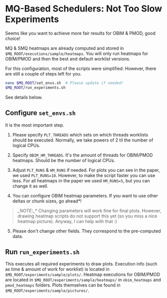 # MQ-Based Schedulers: Not Too Slow Experiments
Seems like you want to achieve more fair results for OBIM & PMOD, good choice!

MQ & SMQ heatmaps are already computed and stored in `$MQ_ROOT/executions/sample/heatmaps`.
You will only run heatmaps for OBIM/PMOD and then the best and default worklist versions.

For this configuration, most of the scripts were simplified.
However, there are still a couple of steps left for you.

```bash
nano $MQ_ROOT/set_envs.sh  # Please update if needed!
$MQ_ROOT/run_experiments.sh
```
See details below.

## Configure `set_envs.sh`
It is the most important step. 
1. Please specify `PLT_THREADS` 
which sets on which threads worklists should be executed. Normally, we take 
powers of 2 til the number of logical CPUs.

2. Specify `OBIM_HM_THREADS`. It's the amount of threads for OBIM/PMOD heatmaps.
Should be the number of logical CPUs.

3. Adjust `PLT_RUNS` & `HM_RUNS` if needed. For plots you can see in the paper, we used `PLT_RUNS=10`. 
However, to make the script faster you can use less. For all heatmaps in the paper we used `HM_RUNS=5`, but
you can change it as well.

4. You can configure OBIM heatmap parameters. If you want to use other deltas or chunk sizes, go ahead*!

> **_NOTE*:_**  Changing parameters will work fine for final plots. However,
> drawing heatmap scripts do not support this yet (so you miss a nice heatmap picture). Anyway, I can help with that :)

5. Please don't change other fields. They correspond to the pre-computed data.

## Run `run_experiments.sh`  
This executes all required experiments to draw plots.
Execution info (such as time & amount of work for worklist) is located in `$MQ_ROOT/experiments/sample/plots/`.
Heatmap executions for OBIM/PMOD are located in `$MQ_ROOT/experiments/sample/heatmaps/` in `obim_heatmaps` and `pmod_heatmaps` folders.
Plots themselves can be found in `$MQ_ROOT/experiments/sample/pictures/`.